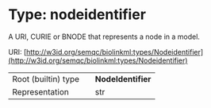 
# Type: nodeidentifier


A URI, CURIE or BNODE that represents a node in a model.

URI: [http://w3id.org/semqc/biolinkml:types/Nodeidentifier](http://w3id.org/semqc/biolinkml:types/Nodeidentifier)

|  |  |  |
| --- | --- | --- |
| Root (builtin) type | | **NodeIdentifier** |
| Representation | | str |
